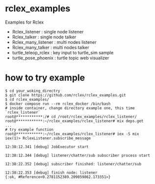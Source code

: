 # rclex_examples
Examples for Rclex

 - Rclex_listener      : single node listener
 - Rclex_talker        : single node talker
 - Rclex_many_listener : multi nodes listener
 - Rclex_many_talker   : multi nodes talker
 - turtle_teleop_rclex : key input to turtle_sim sample
 - turtle_pose_phoenix : turtle topic web visualizer


# how to try example

```
$ cd your_woking_directry
$ git clone https://github.com/rclex/rclex_examples.git
$ cd rclex_examples/
$ docker compose run --rm rclex_docker /bin/bash
# inside container, change directory example one, this time `rclex_listener`
root@************:/# cd /root/rclex_examples/rclex_listener/
root@************:~/rclex_examples/rclex_listener# mix deps.get
...
# try example function
root@************:~/rclex_examples/rclex_listener# iex -S mix
iex(1)> RclexListener.subscribe_message

12:38:12.341 [debug] JobExecutor start

12:38:12.344 [debug] listener/chatter/sub subscriber process start

12:38:22.352 [debug] subscriber finished: listener/chatter/sub

12:38:22.353 [debug] finish node: listener
{:ok, #Reference<0.2781152389.209059862.173351>}
```
